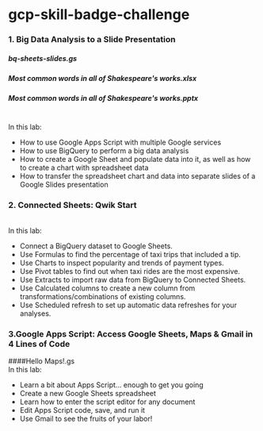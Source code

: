 # gcp-skill-badge-challenge


### 1. Big Data Analysis to a Slide Presentation 
##### bq-sheets-slides.gs
##### Most common words in all of Shakespeare's works.xlsx
##### Most common words in all of Shakespeare's works.pptx
<br>In this lab:
- How to use Google Apps Script with multiple Google services
- How to use BigQuery to perform a big data analysis
- How to create a Google Sheet and populate data into it, as well as how to create a chart with spreadsheet data
- How to transfer the spreadsheet chart and data into separate slides of a Google Slides presentation
### 2. Connected Sheets: Qwik Start
<br>In this lab:
- Connect a BigQuery dataset to Google Sheets.
- Use Formulas to find the percentage of taxi trips that included a tip.
- Use Charts to inspect popularity and trends of payment types.
- Use Pivot tables to find out when taxi rides are the most expensive.
- Use Extracts to import raw data from BigQuery to Connected Sheets.
- Use Calculated columns to create a new column from transformations/combinations of existing columns.
- Use Scheduled refresh to set up automatic data refreshes for your analyses.
### 3.Google Apps Script: Access Google Sheets, Maps & Gmail in 4 Lines of Code
####Hello Maps!.gs
<br>In this lab:
- Learn a bit about Apps Script... enough to get you going
- Create a new Google Sheets spreadsheet
- Learn how to enter the script editor for any document
- Edit Apps Script code, save, and run it
- Use Gmail to see the fruits of your labor!
